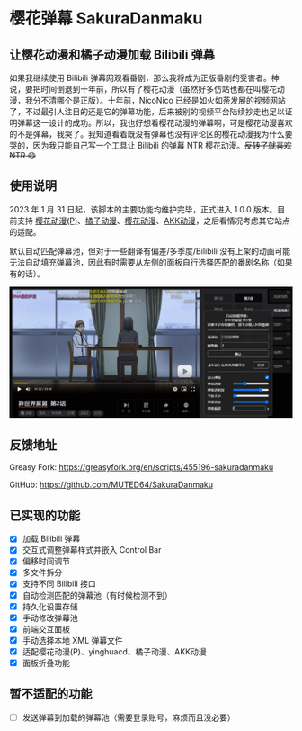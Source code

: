 # 樱花弹幕 SakuraDanmaku

## 让樱花动漫和橘子动漫加载 Bilibili 弹幕

如果我继续使用 Bilibili 弹幕网观看番剧，那么我将成为正版番剧的受害者。神说，要把时间倒退到十年前，所以有了樱花动漫（虽然好多仿站也都在叫樱花动漫，我分不清哪个是正版）。十年前，NicoNico 已经是如火如荼发展的视频网站了，不过最引人注目的还是它的弹幕功能，后来被别的视频平台陆续抄走也足以证明弹幕这一设计的成功。所以，我也好想看樱花动漫的弹幕啊，可是樱花动漫喜欢的不是弹幕，我哭了。我知道看着既没有弹幕也没有评论区的樱花动漫我为什么要哭的，因为我只能自己写一个工具让 Bilibili 的弹幕 NTR 樱花动漫。~~反转了就喜欢 NTR 😋~~

## 使用说明

2023 年 1 月 31 日起，该脚本的主要功能均维护完毕，正式进入 1.0.0 版本。目前支持 [樱花动漫(P)](https://yhpdm.net/)、[橘子动漫](https://www.mgnacg.com/)、[樱花动漫](http://www.yinghuacd.com/)、[AKK动漫](https://akkdm.com)，之后看情况考虑其它站点的适配。

默认自动匹配弹幕池，但对于一些翻译有偏差/多季度/Bilibili 没有上架的动画可能无法自动填充弹幕池，因此有时需要从左侧的面板自行选择匹配的番剧名称（如果有的话）。

![使用效果](SakuraDanmaku.png)

## 反馈地址

Greasy Fork: <https://greasyfork.org/en/scripts/455196-sakuradanmaku>

GitHub: <https://github.com/MUTED64/SakuraDanmaku>

## 已实现的功能

- [x] 加载 Bilibili 弹幕
- [x] 交互式调整弹幕样式并嵌入 Control Bar
- [x] 偏移时间调节
- [x] 多文件拆分
- [x] 支持不同 Bilibili 接口
- [x] 自动检测匹配的弹幕池（有时候检测不到）
- [x] 持久化设置存储
- [x] 手动修改弹幕池
- [x] 前端交互面板
- [x] 手动选择本地 XML 弹幕文件
- [x] 适配樱花动漫(P)、yinghuacd、橘子动漫、AKK动漫
- [x] 面板折叠功能

## 暂不适配的功能

- [ ] 发送弹幕到加载的弹幕池（需要登录账号，麻烦而且没必要）
